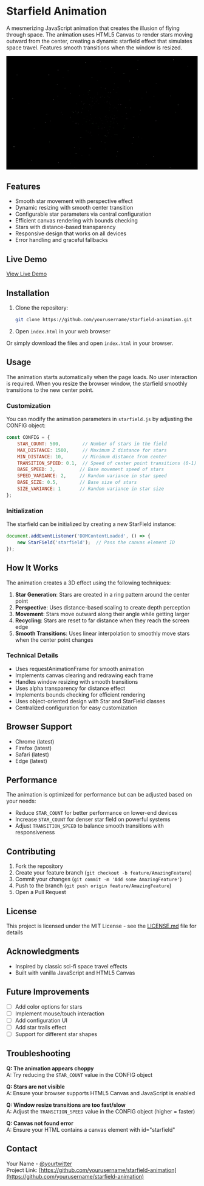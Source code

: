 # Starfield Animation

A mesmerizing JavaScript animation that creates the illusion of flying through space. The animation uses HTML5 Canvas to render stars moving outward from the center, creating a dynamic starfield effect that simulates space travel. Features smooth transitions when the window is resized.

![Starfield Animation](preview.gif)

## Features

- Smooth star movement with perspective effect
- Dynamic resizing with smooth center transition
- Configurable star parameters via central configuration
- Efficient canvas rendering with bounds checking
- Stars with distance-based transparency
- Responsive design that works on all devices
- Error handling and graceful fallbacks

## Live Demo

[View Live Demo](https://your-demo-url-here.com)

## Installation

1. Clone the repository:

    ```bash
    git clone https://github.com/yourusername/starfield-animation.git
    ```

2. Open `index.html` in your web browser

Or simply download the files and open `index.html` in your browser.

## Usage

The animation starts automatically when the page loads. No user interaction is required. When you resize the browser window, the starfield smoothly transitions to the new center point.

### Customization

You can modify the animation parameters in `starfield.js` by adjusting the CONFIG object:

```javascript
const CONFIG = {
    STAR_COUNT: 500,        // Number of stars in the field
    MAX_DISTANCE: 1500,     // Maximum Z distance for stars
    MIN_DISTANCE: 10,       // Minimum distance from center
    TRANSITION_SPEED: 0.1,  // Speed of center point transitions (0-1)
    BASE_SPEED: 3,         // Base movement speed of stars
    SPEED_VARIANCE: 2,     // Random variance in star speed
    BASE_SIZE: 0.5,        // Base size of stars
    SIZE_VARIANCE: 1       // Random variance in star size
};
```

### Initialization

The starfield can be initialized by creating a new StarField instance:

```javascript
document.addEventListener('DOMContentLoaded', () => {
    new StarField('starfield');  // Pass the canvas element ID
});
```

## How It Works

The animation creates a 3D effect using the following techniques:

1. **Star Generation**: Stars are created in a ring pattern around the center point
2. **Perspective**: Uses distance-based scaling to create depth perception
3. **Movement**: Stars move outward along their angle while getting larger
4. **Recycling**: Stars are reset to far distance when they reach the screen edge
5. **Smooth Transitions**: Uses linear interpolation to smoothly move stars when the center point changes

### Technical Details

- Uses requestAnimationFrame for smooth animation
- Implements canvas clearing and redrawing each frame
- Handles window resizing with smooth transitions
- Uses alpha transparency for distance effect
- Implements bounds checking for efficient rendering
- Uses object-oriented design with Star and StarField classes
- Centralized configuration for easy customization

## Browser Support

- Chrome (latest)
- Firefox (latest)
- Safari (latest)
- Edge (latest)

## Performance

The animation is optimized for performance but can be adjusted based on your needs:
- Reduce `STAR_COUNT` for better performance on lower-end devices
- Increase `STAR_COUNT` for denser star field on powerful systems
- Adjust `TRANSITION_SPEED` to balance smooth transitions with responsiveness

## Contributing

1. Fork the repository
2. Create your feature branch (`git checkout -b feature/AmazingFeature`)
3. Commit your changes (`git commit -m 'Add some AmazingFeature'`)
4. Push to the branch (`git push origin feature/AmazingFeature`)
5. Open a Pull Request

## License

This project is licensed under the MIT License - see the [LICENSE.md](LICENSE.md) file for details

## Acknowledgments

- Inspired by classic sci-fi space travel effects
- Built with vanilla JavaScript and HTML5 Canvas

## Future Improvements

- [ ] Add color options for stars
- [ ] Implement mouse/touch interaction
- [ ] Add configuration UI
- [ ] Add star trails effect
- [ ] Support for different star shapes

## Troubleshooting

**Q: The animation appears choppy**  
A: Try reducing the `STAR_COUNT` value in the CONFIG object

**Q: Stars are not visible**  
A: Ensure your browser supports HTML5 Canvas and JavaScript is enabled

**Q: Window resize transitions are too fast/slow**  
A: Adjust the `TRANSITION_SPEED` value in the CONFIG object (higher = faster)

**Q: Canvas not found error**  
A: Ensure your HTML contains a canvas element with id="starfield"

## Contact

Your Name - [@yourtwitter](https://twitter.com/yourtwitter)  
Project Link: [https://github.com/yourusername/starfield-animation](https://github.com/yourusername/starfield-animation)